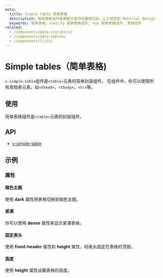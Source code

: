 ```yaml
---
meta:
  title: Simple table 简单表格
  description: 简单表格组件是表格元素的轻量级包装，让人感受到 Material Design 的质感，没有任何包袱。
  keywords: 简单表格，vuetify 简单表格组件, vue 简单表格组件, 表格组件
related:
  - /components/data-iterators/
  - /components/data-tables/
  - /components/lists/
---
```


# Simple tables（简单表格)

`v-simple-table`组件是`<table>`元素的简单封装组件。 在组件中，你可以使用所有常规表元素，如`<thead>`，`<tbody>`，`<tr>`等。

<entry-ad />

## 使用

简单表格组件是`<table>`元素的封装组件。

<example file="v-simple-table/usage" />

## API

- [v-simple-table](/api/v-simple-table)

<inline-api page="components/simple-tables" />

## 示例

### 属性

#### 暗色主题

使用 **dark** 属性把表格切换到暗色主题。

<example file="v-simple-table/prop-dark" />

#### 紧凑

你可以使用 **dense** 属性来显示紧凑表格。

<example file="v-simple-table/prop-dense" />

#### 固定表头

使用 **fixed-header** 属性和 **height** 属性，将表头固定在表格的顶部。

<example file="v-simple-table/prop-fixed-header" />

#### 高度

使用 **height** 属性设置表格的高度。

<example file="v-simple-table/prop-height" />

<backmatter />
